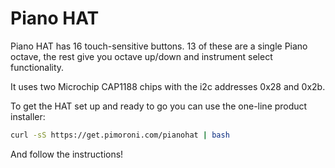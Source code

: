 <!--
---
name: Piano HAT
class: board
type: instrument,touch
formfactor: HAT
manufacturer: Pimoroni
description: A tiny Pi piano with 16 touch-sensitive buttons
url: https://shop.pimoroni.com/products/piano-hat
github: https://github.com/pimoroni/piano-hat
buy: https://shop.pimoroni.com/products/piano-hat
image: 'piano-hat.png'
pincount: 40
eeprom: yes
power:
  '2':
  '17':
ground:
  '9':
  '30':
  '34':
pin:
  '3':
    mode: i2c
  '5':
    mode: i2c
  '7':
    name: Alert A
    mode: input
  '11':
    name: Reset A
    mode: output
  '13':
    name: Alert B
    mode: input
  '15':
    name: Reset B
    mode: output
i2c:
  '0x28':
    name: Cap Touch A
    device: cap1188
  '0x2b':
    name: Cap Touch B
    device: cap1188
-->
# Piano HAT

Piano HAT has 16 touch-sensitive buttons. 13 of these are a single Piano octave, the rest give you octave up/down and instrument select functionality.

It uses two Microchip CAP1188 chips with the i2c addresses 0x28 and 0x2b.

To get the HAT set up and ready to go you can use the one-line product installer:

```bash
curl -sS https://get.pimoroni.com/pianohat | bash
```

And follow the instructions!
